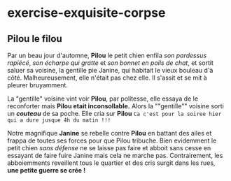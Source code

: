 # exercise-exquisite-corpse
## Pilou le filou
Par un beau jour d'automne, **Pilou** le petit chien enfila *son pardessus rapiécé*, *son écharpe qui gratte* et *son bonnet en poils de chat*, et sortit saluer sa voisine, la gentille pie Janine, qui habitait le vieux bouleau d'à côté. 
Malheureusement, elle n'était pas chez elle.
Il s'assit et se mit à pleurer bruyamment.


La "gentille" voisine vint voir **Pilou**, par politesse, elle essaya de le reconforter mais **Pilou etait inconsollable.**
Alors la ""gentille"" voisine sorti un ***couteau*** de sa poche.
Elle cria sur **Pilou** ```Ca c'est pour la soiree hier qui a dure jusque 4h du matin !!!```

Notre magnifique **Janine** se rebelle contre **Pilou** en battant des ailes et frappa de toutes ses forces pour que Pilou tribuche.
Bien evidemment le petit chien *sans défense* ne se laisse pas faire et abboit sans cesse en essayant de faire fuire Janine mais cela ne marche pas.
Contrairement, les abboiemments reveillent tous le quartier et des cris surgit dans les rues, **une petite guerre se crée !**
